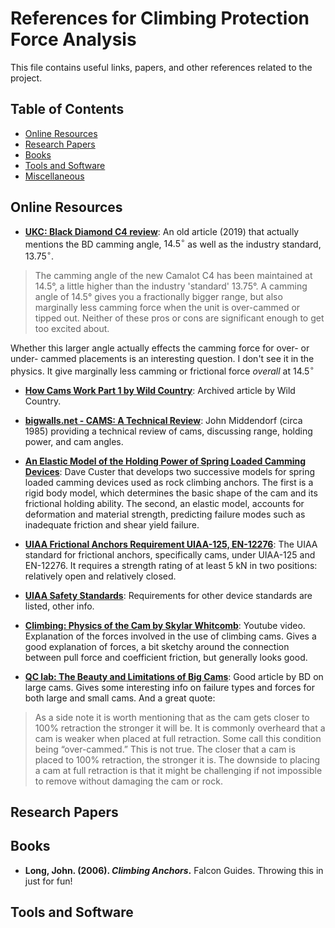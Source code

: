 # References for Climbing Protection Force Analysis

This file contains useful links, papers, and other references related to the project.

## Table of Contents
- [Online Resources](#online-resources)
- [Research Papers](#research-papers)
- [Books](#books)
- [Tools and Software](#tools-and-software)
- [Miscellaneous](#miscellaneous)

## Online Resources
- **[UKC: Black Diamond C4 review](https://www.ukclimbing.com/gear/climbing/protection/black_diamond_camalot_c4-12331)**: An old article (2019) that actually mentions the BD camming angle, $14.5^\circ$ as well as the industry standard, $13.75^\circ$. 
>The camming angle of the new Camalot C4 has been maintained at 14.5°, a little higher than the industry 'standard' 13.75°. A camming angle of 14.5° gives you a fractionally bigger range, but also marginally less camming force when the unit is over-cammed or tipped out. Neither of these pros or cons are significant enough to get too excited about.

Whether this larger angle actually effects the camming force for over- or under- cammed placements is an interesting question. I don't see it in the physics. It give marginally less camming or frictional force *overall* at $14.5^\circ$

- **[How Cams Work Part 1 by Wild Country](https://web.archive.org/web/20070629123443/http://www.wildcountry.co.uk/HintsandTips/UnderstandingCams/General/)**: Archived article by Wild Country.

- **[bigwalls.net - CAMS: A Technical Review](https://www.bigwalls.net/climb/camf/#:~:text=Range%20and%20holding%20power%20are,cam%20angles%20near%2014.5%20degrees.)**: John Middendorf (circa 1985) providing a technical review of cams, discussing range, holding power, and cam angles.

- **[An Elastic Model of the Holding Power of Spring Loaded Camming Devices](https://web.mit.edu/custer/www/rocking/cams/cams.body.html#:~:text=Figure%204%20shows%20the%20forces,rock%20surface%20drops%20below%20tan)**: Dave Custer that develops two successive models for spring loaded camming devices used as rock climbing anchors. The first is a rigid body model, which determines the basic shape of the cam and its frictional holding ability. The second, an elastic model, accounts for deformation and material strength, predicting failure modes such as inadequate friction and shear yield failure. 

- **[UIAA Frictional Anchors Requirement UIAA-125, EN-12276](chrome-extension://efaidnbmnnnibpcajpcglclefindmkaj/https://www.theuiaa.org/documents/safety-standards/Pictorial_UIAA125%20Frictional%20Anchors.pdf)**: The UIAA standard for frictional anchors, specifically cams, under UIAA-125 and EN-12276. It requires a strength rating of at least 5 kN in two positions: relatively open and relatively closed. 
- **[UIAA Safety Standards](https://www.theuiaa.org/safety-standards/)**: Requirements for other device standards are listed, other info.

- **[Climbing: Physics of the Cam by Skylar Whitcomb](https://youtu.be/N74jOXh2iwI?si=w13iUa4vwjB3WW5a&t=179)**: Youtube video. Explanation of the forces involved in the use of climbing cams. Gives a good explanation of forces, a bit sketchy around the connection between pull force and coefficient friction, but generally looks good.

- **[QC lab: The Beauty and Limitations of Big Cams](https://www.blackdiamondequipment.com/en_US/stories/experience-story-qc-lab-big-cams/)**: Good article by BD on large cams. Gives some interesting info on failure types and forces for both large and small cams. And a great quote:
> As a side note it is worth mentioning that as the cam gets closer to 100% retraction the stronger it will be. It is commonly overheard that a cam is weaker when placed at full retraction. Some call this condition being “over-cammed.”  This is not true. The closer that a cam is placed to 100% retraction, the stronger it is. The downside to placing a cam at full retraction is that it might be challenging if not impossible to remove without damaging the cam or rock.

## Research Papers

## Books
- **Long, John. (2006). *Climbing Anchors*.** Falcon Guides. Throwing this in just for fun!
  
## Tools and Software


